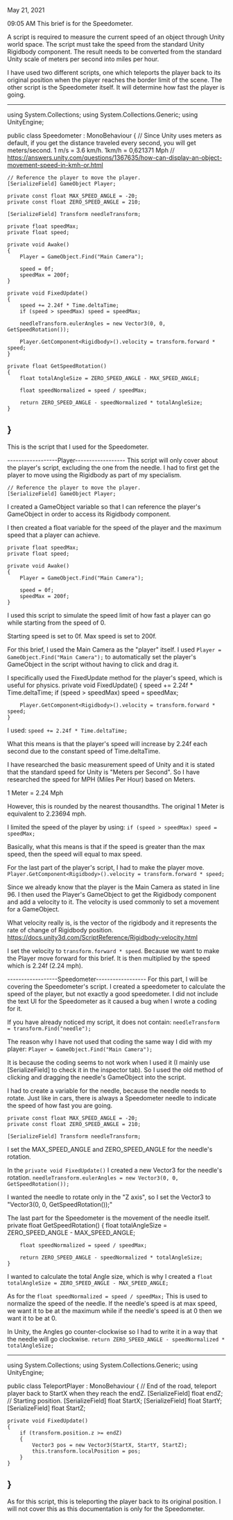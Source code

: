 May 21, 2021

09:05 AM
This brief is for the Speedometer.

A script is required to measure the current speed of an object through Unity world space.
The script must take the speed from the standard Unity Rigidbody component.
The result needs to be converted from the standard Unity scale of meters per second into miles per hour.

I have used two different scripts, one which teleports the player back to its original position when the player reaches the border limit of the scene.
The other script is the Speedometer itself.
It will determine how fast the player is going.


---------------------------------------------------------------------------------------------------------------------------------------------------------------
using System.Collections;
using System.Collections.Generic;
using UnityEngine;

public class Speedometer : MonoBehaviour
{
    // Since Unity uses meters as default, if you get the distance traveled every second, you will get meters/second. 1 m/s = 3.6 km/h. 1km/h = 0,621371 Mph 
    // https://answers.unity.com/questions/1367635/how-can-display-an-object-movement-speed-in-kmh-or.html

    // Reference the player to move the player.
    [SerializeField] GameObject Player;

    private const float MAX_SPEED_ANGLE = -20;
    private const float ZERO_SPEED_ANGLE = 210;

    [SerializeField] Transform needleTransform;

    private float speedMax;
    private float speed;

    private void Awake()
    {
        Player = GameObject.Find("Main Camera");

        speed = 0f;
        speedMax = 200f;
    }

    private void FixedUpdate()
    {
        speed += 2.24f * Time.deltaTime;
        if (speed > speedMax) speed = speedMax;

        needleTransform.eulerAngles = new Vector3(0, 0, GetSpeedRotation());

        Player.GetComponent<Rigidbody>().velocity = transform.forward * speed;
    }

    private float GetSpeedRotation()
    {
        float totalAngleSize = ZERO_SPEED_ANGLE - MAX_SPEED_ANGLE;

        float speedNormalized = speed / speedMax;

        return ZERO_SPEED_ANGLE - speedNormalized * totalAngleSize;
    }
}
---------------------------------------------------------------------------------------------------------------------------------------------------------------

This is the script that I used for the Speedometer.



------------------Player------------------
This script will only cover about the player's script, excluding the one from the needle.
I had to first get the player to move using the Rigidbody as part of my specialism.

    // Reference the player to move the player.
    [SerializeField] GameObject Player;

I created a GameObject variable so that I can reference the player's GameObject in order to access its Rigidbody component.


I then created a float variable for the speed of the player and the maximum speed that a player can achieve.

    private float speedMax;
    private float speed;

    private void Awake()
    {
        Player = GameObject.Find("Main Camera");

        speed = 0f;
        speedMax = 200f;
    }

I used this script to simulate the speed limit of how fast a player can go while starting from the speed of 0.

Starting speed is set to 0f.
Max speed is set to 200f.

For this brief, I used the Main Camera as the "player" itself.
I used `Player = GameObject.Find("Main Camera");` to automatically set the player's GameObject in the script without having to click and drag it.


I specifically used the FixedUpdate method for the player's speed, which is useful for physics.
private void FixedUpdate()
    {
        speed += 2.24f * Time.deltaTime;
        if (speed > speedMax) speed = speedMax;

        Player.GetComponent<Rigidbody>().velocity = transform.forward * speed;
    }

I used:
`speed += 2.24f * Time.deltaTime;`

What this means is that the player's speed will increase by 2.24f each second due to the constant speed of Time.deltaTime.

I have researched the basic measurement speed of Unity and it is stated that the standard speed for Unity is "Meters per Second".
So I have researched the speed for MPH (Miles Per Hour) based on Meters.

1 Meter = 2.24 Mph

However, this is rounded by the nearest thousandths.
The original 1 Meter is equivalent to 2.23694 mph.

I limited the speed of the player by using:
`if (speed > speedMax) speed = speedMax;`

Basically, what this means is that if the speed is greater than the max speed, then the speed will equal to max speed.

For the last part of the player's script, I had to make the player move.
`Player.GetComponent<Rigidbody>().velocity = transform.forward * speed;`

Since we already know that the player is the Main Camera as stated in line 96.
I then used the Player's GameObject to get the Rigidbody component and add a velocity to it.
The velocity is used commonly to set a movement for a GameObject.

What velocity really is, is the vector of the rigidbody and it represents the rate of change of Rigidbody position.
https://docs.unity3d.com/ScriptReference/Rigidbody-velocity.html

I set the velocity to `transform.forward * speed`.
Because we want to make the Player move forward for this brief.
It is then multiplied by the speed which is 2.24f (2.24 mph).



------------------Speedometer------------------
For this part, I will be covering the Speedometer's script.
I created a speedometer to calculate the speed of the player, but not exactly a good speedometer.
I did not include the text UI for the Speedometer as it caused a bug when I wrote a coding for it.


If you have already noticed my script, it does not contain:
`needleTransform = transform.Find("needle");`

The reason why I have not used that coding the same way I did with my player:
`Player = GameObject.Find("Main Camera");`

It is because the coding seems to not work when I used it (I mainly use [SerializeField] to check it in the inspector tab).
So I used the old method of clicking and dragging the needle's GameObject into the script.


I had to create a variable for the needle, because the needle needs to rotate.
Just like in cars, there is always a Speedometer needle to indicate the speed of how fast you are going.

    private const float MAX_SPEED_ANGLE = -20;
    private const float ZERO_SPEED_ANGLE = 210;

    [SerializeField] Transform needleTransform;

I set the MAX_SPEED_ANGLE and ZERO_SPEED_ANGLE for the needle's rotation.


In the `private void FixedUpdate()`
I created a new Vector3 for the needle's rotation.
`needleTransform.eulerAngles = new Vector3(0, 0, GetSpeedRotation());`

I wanted the needle to rotate only in the "Z axis", so I set the Vector3 to "Vector3(0, 0, GetSpeedRotation());"


The last part for the Speedometer is the movement of the needle itself.
    private float GetSpeedRotation()
    {
        float totalAngleSize = ZERO_SPEED_ANGLE - MAX_SPEED_ANGLE;

        float speedNormalized = speed / speedMax;

        return ZERO_SPEED_ANGLE - speedNormalized * totalAngleSize;
    }

I wanted to calculate the total Angle size, which is why I created a `float totalAngleSize = ZERO_SPEED_ANGLE - MAX_SPEED_ANGLE;`

As for the `float speedNormalized = speed / speedMax;`
This is used to normalize the speed of the needle.
If the needle's speed is at max speed, we want it to be at the maximum while if the needle's speed is at 0 then we want it to be at 0.

In Unity, the Angles go counter-clockwise so I had to write it in a way that the needle will go clockwise.
`return ZERO_SPEED_ANGLE - speedNormalized * totalAngleSize;`



---------------------------------------------------------------------------------------------------------------------------------------------------------------
using System.Collections;
using System.Collections.Generic;
using UnityEngine;

public class TeleportPlayer : MonoBehaviour
{
    // End of the road, teleport player back to StartX when they reach the endZ.
    [SerializeField] float endZ;
    // Starting position.
    [SerializeField] float StartX;
    [SerializeField] float StartY;
    [SerializeField] float StartZ;

    private void FixedUpdate()
    {
        if (transform.position.z >= endZ)
        {
            Vector3 pos = new Vector3(StartX, StartY, StartZ);
            this.transform.localPosition = pos;
        }
    }
}
---------------------------------------------------------------------------------------------------------------------------------------------------------------

As for this script, this is teleporting the player back to its original position.
I will not cover this as this documentation is only for the Speedometer.